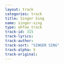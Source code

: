 ```yaml
---
layout: track
categories: track
title: Singer Sing
name: singer-sing
type: ahfow_track
track-id: 315
track-lyrics: 
track-author: 
track-sort: "SINGER SING"
track-alpha: S
track-original: 
---
```


